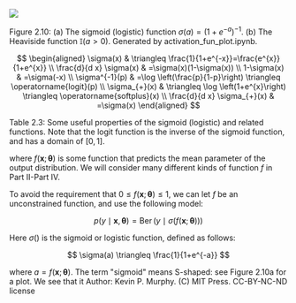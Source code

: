 ![](https://cdn.mathpix.com/cropped/2024_06_13_5e8463dfe213d57710b3g-1.jpg?height=510&width=1248&top_left_y=222&top_left_x=381)

Figure 2.10: (a) The sigmoid (logistic) function $\sigma(a)=\left(1+e^{-a}\right)^{-1}$. (b) The Heaviside function $\mathbb{I}(a>0)$. Generated by activation_fun_plot.ipynb.

$$
\begin{aligned}
\sigma(x) & \triangleq \frac{1}{1+e^{-x}}=\frac{e^{x}}{1+e^{x}} \\
\frac{d}{d x} \sigma(x) & =\sigma(x)(1-\sigma(x)) \\
1-\sigma(x) & =\sigma(-x) \\
\sigma^{-1}(p) & =\log \left(\frac{p}{1-p}\right) \triangleq \operatorname{logit}(p) \\
\sigma_{+}(x) & \triangleq \log \left(1+e^{x}\right) \triangleq \operatorname{softplus}(x) \\
\frac{d}{d x} \sigma_{+}(x) & =\sigma(x)
\end{aligned}
$$

Table 2.3: Some useful properties of the sigmoid (logistic) and related functions. Note that the logit function is the inverse of the sigmoid function, and has a domain of $[0,1]$.

where $f(\boldsymbol{x} ; \boldsymbol{\theta})$ is some function that predicts the mean parameter of the output distribution. We will consider many different kinds of function $f$ in Part II-Part IV.

To avoid the requirement that $0 \leq f(\boldsymbol{x} ; \boldsymbol{\theta}) \leq 1$, we can let $f$ be an unconstrained function, and use the following model:

$$
p(y \mid \boldsymbol{x}, \boldsymbol{\theta})=\operatorname{Ber}(y \mid \sigma(f(\boldsymbol{x} ; \boldsymbol{\theta})))
$$

Here $\sigma()$ is the sigmoid or logistic function, defined as follows:

$$
\sigma(a) \triangleq \frac{1}{1+e^{-a}}
$$

where $a=f(\boldsymbol{x} ; \boldsymbol{\theta})$. The term "sigmoid" means S-shaped: see Figure 2.10a for a plot. We see that it Author: Kevin P. Murphy. (C) MIT Press. CC-BY-NC-ND license